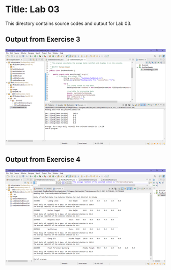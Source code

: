 # Title: Lab 03
This directory contains source codes and output for Lab 03.
## Output from Exercise 3
![image](https://github.com/fieqasam/dadrepository/blob/main/workspace-dadlabs/lab03/images/exercise3.PNG)
## Output from Exercise 4
![image](https://github.com/fieqasam/dadrepository/blob/main/workspace-dadlabs/lab03/images/Exercise%204%20output.PNG)
